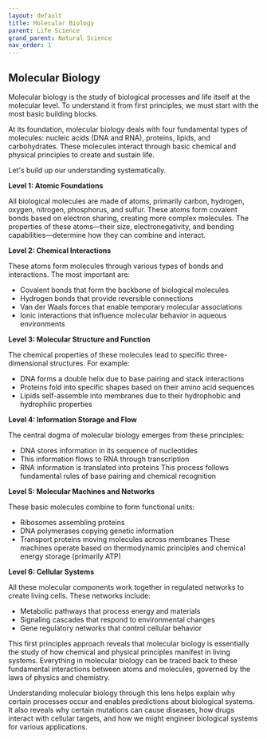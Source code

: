 ```yaml
---
layout: default
title: Molecular Biology
parent: Life Science
grand_parent: Natural Science
nav_order: 1
---
```


## Molecular Biology

Molecular biology is the study of biological processes and life itself at the molecular level. To understand it from first principles, we must start with the most basic building blocks.

At its foundation, molecular biology deals with four fundamental types of molecules: nucleic acids (DNA and RNA), proteins, lipids, and carbohydrates. These molecules interact through basic chemical and physical principles to create and sustain life.

Let's build up our understanding systematically.

**Level 1: Atomic Foundations**

All biological molecules are made of atoms, primarily carbon, hydrogen, oxygen, nitrogen, phosphorus, and sulfur. These atoms form covalent bonds based on electron sharing, creating more complex molecules. The properties of these atoms—their size, electronegativity, and bonding capabilities—determine how they can combine and interact.

**Level 2: Chemical Interactions**

These atoms form molecules through various types of bonds and interactions. The most important are:
- Covalent bonds that form the backbone of biological molecules
- Hydrogen bonds that provide reversible connections
- Van der Waals forces that enable temporary molecular associations
- Ionic interactions that influence molecular behavior in aqueous environments

**Level 3: Molecular Structure and Function**

The chemical properties of these molecules lead to specific three-dimensional structures. For example:
- DNA forms a double helix due to base pairing and stack interactions
- Proteins fold into specific shapes based on their amino acid sequences
- Lipids self-assemble into membranes due to their hydrophobic and hydrophilic properties

**Level 4: Information Storage and Flow**

The central dogma of molecular biology emerges from these principles:
- DNA stores information in its sequence of nucleotides
- This information flows to RNA through transcription
- RNA information is translated into proteins
This process follows fundamental rules of base pairing and chemical recognition

**Level 5: Molecular Machines and Networks**

These basic molecules combine to form functional units:
- Ribosomes assembling proteins
- DNA polymerases copying genetic information
- Transport proteins moving molecules across membranes
These machines operate based on thermodynamic principles and chemical energy storage (primarily ATP)

**Level 6: Cellular Systems**

All these molecular components work together in regulated networks to create living cells. These networks include:
- Metabolic pathways that process energy and materials
- Signaling cascades that respond to environmental changes
- Gene regulatory networks that control cellular behavior

This first principles approach reveals that molecular biology is essentially the study of how chemical and physical principles manifest in living systems. Everything in molecular biology can be traced back to these fundamental interactions between atoms and molecules, governed by the laws of physics and chemistry.

Understanding molecular biology through this lens helps explain why certain processes occur and enables predictions about biological systems. It also reveals why certain mutations can cause diseases, how drugs interact with cellular targets, and how we might engineer biological systems for various applications.
